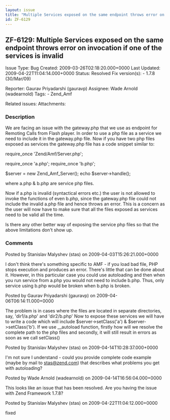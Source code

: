 ```yaml
---
layout: issue
title: "Multiple Services exposed on the same endpoint throws error on invocation if one of the services is invalid"
id: ZF-6129
---
```


ZF-6129: Multiple Services exposed on the same endpoint throws error on invocation if one of the services is invalid
--------------------------------------------------------------------------------------------------------------------

 Issue Type: Bug Created: 2009-03-26T02:18:20.000+0000 Last Updated: 2009-04-22T11:04:14.000+0000 Status: Resolved Fix version(s): - 1.7.8 (30/Mar/09)
 
 Reporter:  Gaurav Priyadarshi (gauravp)  Assignee:  Wade Arnold (wadearnold)  Tags: - Zend\_Amf
 
 Related issues: 
 Attachments: 
### Description

We are facing an issue with the gateway.php that we use as endpoint for Remoting Calls from Flash player. In order to use a php file as a service we need to include it in the gateway.php file. Now if you have two php files exposed as services the gateway.php file has a code snippet similar to:

require\_once 'Zend/Amf/Server.php';

require\_once 'a.php'; require\_once 'b.php';

$server = new Zend\_Amf\_Server(); echo $server->handle();

where a.php & b.php are service php files.

Now if a.php is invalid (syntactical errors etc.) the user is not allowed to invoke the functions of even b.php, since the gateway.php file could not include the invalid a.php file and hence throws an error. This is a concern as the user will now have to make sure that all the files exposed as services need to be valid all the time.

Is there any other better way of exposing the service php files so that the above limitations don't show up.

 

 

### Comments

Posted by Stanislav Malyshev (stas) on 2009-04-03T15:26:21.000+0000

I don't think there's something specific to AMF - if you load bad file, PHP stops execution and produces an error. There's little that can be done about it. However, in this particular case you could use autoloading and then when you run service from a.php you would not need to include b.php. Thus, only service using b.php would be broken when b.php is broken.

 

 

Posted by Gaurav Priyadarshi (gauravp) on 2009-04-06T06:14:11.000+0000

The problem is in cases where the files are located in separate directories, say, 'dir1/a.php' and 'dir2/b.php' Now to expose these services we will have to write a code which will include $server->setClass('a') & $server->setClass('b'). If we use \_\_autoload function, firstly how will we resolve the complete path to the php files and secondly, it will still result in errors as soon as we call setClass()

 

 

Posted by Stanislav Malyshev (stas) on 2009-04-14T10:28:37.000+0000

I'm not sure I understand - could you provide complete code example (maybe by mail to stas@zend.com) that describes what problems you get with autoloading?

 

 

Posted by Wade Arnold (wadearnold) on 2009-04-14T16:56:04.000+0000

This looks like an issue that has been resolved. Are you having the issue with Zend Framework 1.7.8?

 

 

Posted by Stanislav Malyshev (stas) on 2009-04-22T11:04:12.000+0000

fixed

 

 